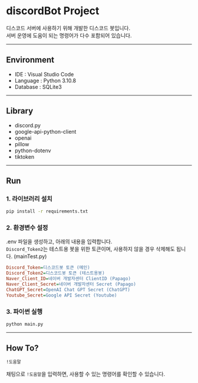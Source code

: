 # discordBot Project

디스코드 서버에 사용하기 위해 개발한 디스코드 봇입니다.<br>
서버 운영에 도움이 되는 명령어가 다수 포함되어 있습니다.

---

## Environment

* IDE : Visual Studio Code
* Language : Python 3.10.8
* Database : SQLite3

---
## Library

* discord.py
* google-api-python-client
* openai
* pillow
* python-dotenv
* tiktoken

---
## Run

### 1. 라이브러리 설치

```bash
pip install -r requirements.txt
```

### 2. 환경변수 설정

.env 파일을 생성하고, 아래의 내용을 입력합니다.<br>
`Discord_Token2`는 테스트용 봇을 위한 토큰이며, 사용하지 않을 경우 삭제해도 됩니다. (mainTest.py)

```ini
Discord_Token=디스코드봇 토큰 (메인)
Discord_Token2=디스코드봇 토큰 (테스트용봇)
Naver_Client_ID=네이버 개발자센터 ClientID (Papago)
Naver_Client_Secret=네이버 개발자센터 Secret (Papago)
ChatGPT_Secret=OpenAI Chat GPT Secret (ChatGPT)
Youtube_Secret=Google API Secret (Youtube)
```

### 3. 파이썬 실행

```bash
python main.py
```

---

## How To?

```cmd
!도움말
```

채팅으로 `!도움말`을 입력하면, 사용할 수 있는 명령어를 확인할 수 있습니다.
